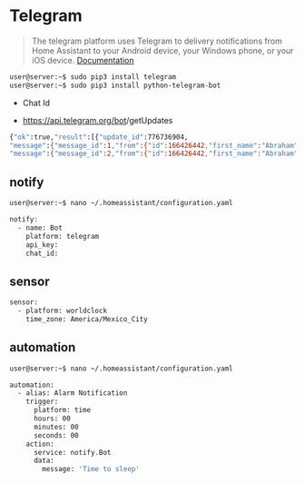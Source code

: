 # Telegram

> The telegram platform uses Telegram to delivery notifications from Home Assistant to your Android device, your Windows phone, or your iOS device. [Documentation](https://home-assistant.io/components/notify.telegram/)

```sh
user@server:~$ sudo pip3 install telegram
user@server:~$ sudo pip3 install python-telegram-bot
```

- Chat Id

- https://api.telegram.org/bot<token>/getUpdates

```sh
{"ok":true,"result":[{"update_id":776736904,
"message":{"message_id":1,"from":{"id":166426442,"first_name":"Abraham","last_name":"Arce","username":"Xe1Gyq"},"chat":{"id":166426442,"first_name":"Abraham","last_name":"Arce","username":"Xe1Gyq","type":"private"},"date":1489859878,"text":"/start","entities":[{"type":"bot_command","offset":0,"length":6}]}},{"update_id":776736905,
"message":{"message_id":2,"from":{"id":166426442,"first_name":"Abraham","last_name":"Arce","username":"Xe1Gyq"},"chat":{"id":166426442,"first_name":"Abraham","last_name":"Arce","username":"Xe1Gyq","type":"private"},"date":1489859880,"text":"hi"}}]}
```

## notify

```sh
user@server:~$ nano ~/.homeassistant/configuration.yaml
```

```sh
notify:
  - name: Bot
    platform: telegram
    api_key: 
    chat_id: 
```

## sensor

```sh
sensor:
  - platform: worldclock
    time_zone: America/Mexico_City
```

## automation

```sh
user@server:~$ nano ~/.homeassistant/configuration.yaml
```

```sh
automation:
  - alias: Alarm Notification          
    trigger:
      platform: time
      hours: 00
      minutes: 00
      seconds: 00
    action:
      service: notify.Bot
      data:
        message: 'Time to sleep'
```